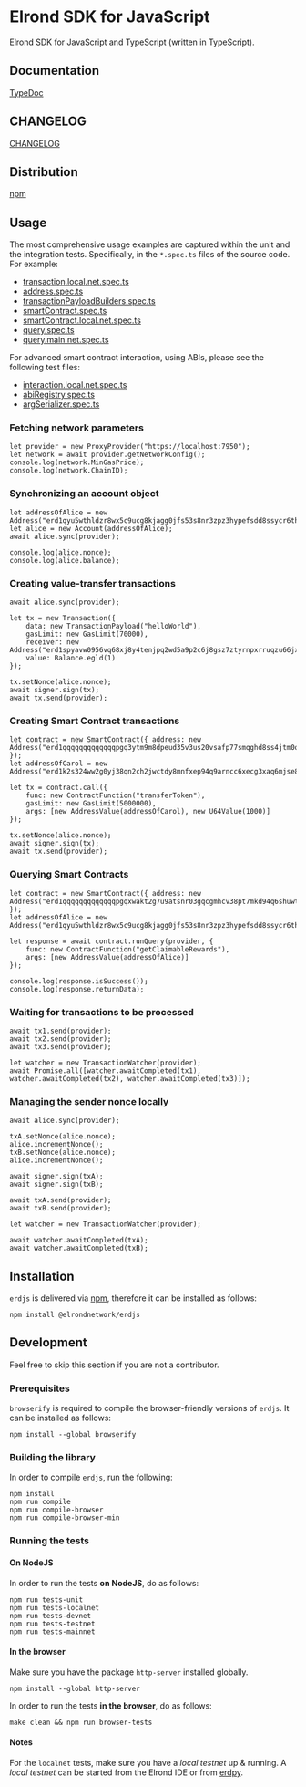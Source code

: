 # Elrond SDK for JavaScript

Elrond SDK for JavaScript and TypeScript (written in TypeScript).

## Documentation

[TypeDoc](https://elrondnetwork.github.io/elrond-sdk-docs/erdjs/latest)

## CHANGELOG

[CHANGELOG](CHANGELOG.md)

## Distribution

[npm](https://www.npmjs.com/package/@elrondnetwork/erdjs)

## Usage

The most comprehensive usage examples are captured within the unit and the integration tests. Specifically, in the `*.spec.ts` files of the source code. For example:

 - [transaction.local.net.spec.ts](https://github.com/ElrondNetwork/elrond-sdk-erdjs/tree/main/src/transaction.local.net.spec.ts)
 - [address.spec.ts](https://github.com/ElrondNetwork/elrond-sdk-erdjs/tree/main/src/address.spec.ts)
 - [transactionPayloadBuilders.spec.ts](https://github.com/ElrondNetwork/elrond-sdk-erdjs/tree/main/src/smartcontracts/transactionPayloadBuilders.spec.ts)
 - [smartContract.spec.ts](https://github.com/ElrondNetwork/elrond-sdk-erdjs/tree/main/src/smartcontracts/smartContract.spec.ts)
 - [smartContract.local.net.spec.ts](https://github.com/ElrondNetwork/elrond-sdk-erdjs/tree/main/src/smartcontracts/smartContract.local.net.spec.ts)
 - [query.spec.ts](https://github.com/ElrondNetwork/elrond-sdk-erdjs/tree/main/src/smartcontracts/query.spec.ts)
 - [query.main.net.spec.ts](https://github.com/ElrondNetwork/elrond-sdk-erdjs/tree/main/src/smartcontracts/query.main.net.spec.ts)

For advanced smart contract interaction, using ABIs, please see the following test files:

 - [interaction.local.net.spec.ts](https://github.com/ElrondNetwork/elrond-sdk-erdjs/tree/main/src/smartcontracts/interaction.local.net.spec.ts) 
 - [abiRegistry.spec.ts](https://github.com/ElrondNetwork/elrond-sdk-erdjs/tree/main/src/smartcontracts/typesystem/abiRegistry.spec.ts)
 - [argSerializer.spec.ts](https://github.com/ElrondNetwork/elrond-sdk-erdjs/tree/main/src/smartcontracts/argSerializer.spec.ts) 

### Fetching network parameters

```
let provider = new ProxyProvider("https://localhost:7950");
let network = await provider.getNetworkConfig();
console.log(network.MinGasPrice);
console.log(network.ChainID);
```

### Synchronizing an account object

```
let addressOfAlice = new Address("erd1qyu5wthldzr8wx5c9ucg8kjagg0jfs53s8nr3zpz3hypefsdd8ssycr6th");
let alice = new Account(addressOfAlice);
await alice.sync(provider);

console.log(alice.nonce);
console.log(alice.balance);
```

### Creating value-transfer transactions

```
await alice.sync(provider);

let tx = new Transaction({
    data: new TransactionPayload("helloWorld"),
    gasLimit: new GasLimit(70000),
    receiver: new Address("erd1spyavw0956vq68xj8y4tenjpq2wd5a9p2c6j8gsz7ztyrnpxrruqzu66jx"),
    value: Balance.egld(1)
});

tx.setNonce(alice.nonce);
await signer.sign(tx);
await tx.send(provider);
```

### Creating Smart Contract transactions

```
let contract = new SmartContract({ address: new Address("erd1qqqqqqqqqqqqqpgq3ytm9m8dpeud35v3us20vsafp77smqghd8ss4jtm0q") });
let addressOfCarol = new Address("erd1k2s324ww2g0yj38qn2ch2jwctdy8mnfxep94q9arncc6xecg3xaq6mjse8");

let tx = contract.call({
    func: new ContractFunction("transferToken"),
    gasLimit: new GasLimit(5000000),
    args: [new AddressValue(addressOfCarol), new U64Value(1000)]
});

tx.setNonce(alice.nonce);
await signer.sign(tx);
await tx.send(provider);
```

### Querying Smart Contracts

```
let contract = new SmartContract({ address: new Address("erd1qqqqqqqqqqqqqpgqxwakt2g7u9atsnr03gqcgmhcv38pt7mkd94q6shuwt") });
let addressOfAlice = new Address("erd1qyu5wthldzr8wx5c9ucg8kjagg0jfs53s8nr3zpz3hypefsdd8ssycr6th");

let response = await contract.runQuery(provider, {
    func: new ContractFunction("getClaimableRewards"),
    args: [new AddressValue(addressOfAlice)]
});

console.log(response.isSuccess());
console.log(response.returnData);
```

### Waiting for transactions to be processed

```
await tx1.send(provider);
await tx2.send(provider);
await tx3.send(provider);

let watcher = new TransactionWatcher(provider);
await Promise.all([watcher.awaitCompleted(tx1), watcher.awaitCompleted(tx2), watcher.awaitCompleted(tx3)]);
```

### Managing the sender nonce locally

```
await alice.sync(provider);

txA.setNonce(alice.nonce);
alice.incrementNonce();
txB.setNonce(alice.nonce);
alice.incrementNonce();

await signer.sign(txA);
await signer.sign(txB);

await txA.send(provider);
await txB.send(provider);

let watcher = new TransactionWatcher(provider);

await watcher.awaitCompleted(txA);
await watcher.awaitCompleted(txB);
```

## Installation

`erdjs` is delivered via [npm](https://www.npmjs.com/package/@elrondnetwork/erdjs), therefore it can be installed as follows:

```
npm install @elrondnetwork/erdjs
```

## Development

Feel free to skip this section if you are not a contributor.

### Prerequisites

`browserify` is required to compile the browser-friendly versions of `erdjs`. It can be installed as follows:

```
npm install --global browserify
```

### Building the library

In order to compile `erdjs`, run the following:

```
npm install
npm run compile
npm run compile-browser
npm run compile-browser-min
```

### Running the tests

#### On NodeJS

In order to run the tests **on NodeJS**, do as follows:

```
npm run tests-unit
npm run tests-localnet
npm run tests-devnet
npm run tests-testnet
npm run tests-mainnet
```

#### In the browser

Make sure you have the package `http-server` installed globally.

```
npm install --global http-server
```

In order to run the tests **in the browser**, do as follows:

```
make clean && npm run browser-tests
```

#### Notes

For the `localnet` tests, make sure you have a *local testnet* up & running. A *local testnet* can be started from the Elrond IDE or from [erdpy](https://docs.elrond.com/developers/setup-local-testnet/).
